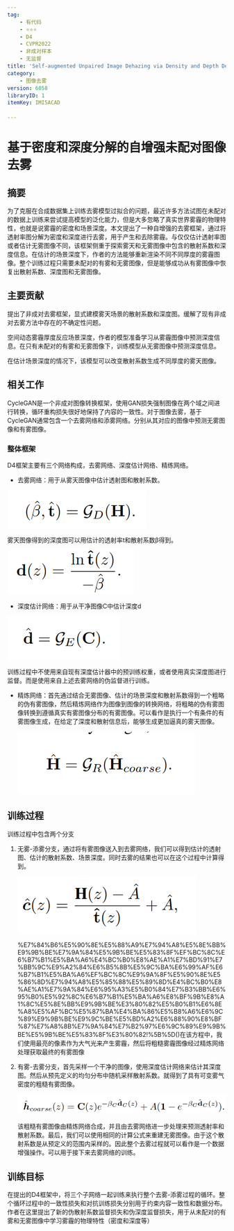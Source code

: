```yaml
---
tag:
    - 有代码
    - ⭐⭐⭐
    - D4
    - CVPR2022
    - 非成对样本
    - 无监督
title: 'Self-augmented Unpaired Image Dehazing via Density and Depth Decomposition'
category:
    - 图像去雾
version: 6058
libraryID: 1
itemKey: IMI5ACAD

---
```

# 基于密度和深度分解的自增强未配对图像去雾

## 摘要

为了克服在合成数据集上训练去雾模型过拟合的问题，最近许多方法试图在未配对的数据上训练来尝试提高模型的泛化能力，但是大多忽略了真实世界雾霾的物理特性，也就是说雾霾的密度和场景深度。本文提出了一种自增强的去雾框架，通过将透射率图分解为密度和深度进行去雾，用于产生和去除雾霾。与仅仅估计透射率图或者估计无雾图像不同，该框架侧重于探索雾天和无雾图像中包含的散射系数和深度信息。在估计的场景深度下，作者的方法能够重新渲染不同不同厚度的雾霾图像。整个训练过程只需要未配对的有雾和无雾图像，但是能够成功从有雾图像中恢复出散射系数、深度图和无雾图像。

## 主要贡献

提出了非成对去雾框架，显式建模雾天场景的散射系数和深度图。缓解了现有非成对去雾方法中存在的不确定性问题。

空间动态雾霾厚度反应场景深度，作者的模型准备学习从雾霾图像中预测深度信息。在只有未配对的有雾和无雾图像下，训练模型从无雾图像中预测深度信息。

在估计场景深度的情况下，该模型可以改变散射系数生成不同厚度的雾天图像。

## 相关工作

CycleGAN是一个非成对图像转换框架，使用GAN损失强制图像在两个域之间进行转换，循环重构损失很好地保持了内容的一致性。对于图像去雾，基于CycleGAN通常包含一个去雾网络和添雾网络。分别从其对应的图像中预测无雾图像和有雾图像。

### 整体框架

D4框架主要有三个网络构成，去雾网络、深度估计网络、精练网络。

*   去雾网络：用于从雾天图像中估计透射图和散射系数。

![\<img alt="" data-attachment-key="C4PVMICB" width="319" height="87" src="attachments/C4PVMICB.png" ztype="zimage">](attachments/C4PVMICB.png)

雾天图像得到的深度图可以用估计的透射率t和散射系数β得到。

![\<img alt="" data-attachment-key="7G2GMT3T" width="292" height="101" src="attachments/7G2GMT3T.png" ztype="zimage">](attachments/7G2GMT3T.png)

*   深度估计网络：用于从干净图像C中估计深度d

![\<img alt="" data-attachment-key="C3B249AG" width="260" height="100" src="attachments/C3B249AG.png" ztype="zimage">](attachments/C3B249AG.png)

训练过程中不使用来自现有深度估计器中的预训练权重，或者使用真实深度图进行监督。而是使用来自上述去雾网络的伪监督进行训练。

*   精炼网络：首先通过结合无雾图像、估计的场景深度和散射系数得到一个粗略的伪有雾图像，然后精炼网络作为图像到图像的转换网络，将粗略的伪有雾图像转换到遵循真实有雾图像分布的有雾图像。可以看作是执行一个有条件的有雾图像生成，在给定了深度和散射信息后，能够生成更加逼真的雾天图像。

    ![\<img alt="" data-attachment-key="6C3E6LDB" width="409" height="145" src="attachments/6C3E6LDB.png" ztype="zimage">](attachments/6C3E6LDB.png)

## 训练过程

训练过程中包含两个分支

1.  无雾-添雾分支，通过将有雾图像送入到去雾网络，我们可以得到估计的透射图、估计的散射系数、场景深度。同时去雾的结果也可以在这个过程中计算得到。

    ![\<img alt="" data-attachment-key="3Q6SIC7F" width="410" height="132" src="attachments/3Q6SIC7F.png" ztype="zimage">](attachments/3Q6SIC7F.png)

    %E7%84%B6%E5%90%8E%E5%88%A9%E7%94%A8%E5%8E%BB%E9%9B%BE%E7%9A%84%E5%9B%BE%E5%83%8F%EF%BC%8C%E6%B7%B1%E5%BA%A6%E4%BC%B0%E8%AE%A1%E7%BD%91%E7%BB%9C%E9%A2%84%E6%B5%8B%E5%9C%BA%E6%99%AF%E6%B7%B1%E5%BA%A6%EF%BC%8C%E9%9A%8F%E5%90%8E%E5%86%8D%E7%94%A8%E5%85%88%E5%89%8D%E4%BC%B0%E8%AE%A1%E7%9A%84%E6%95%A3%E5%B0%84%E7%B3%BB%E6%95%B0%E5%92%8C%E6%B7%B1%E5%BA%A6%E8%BF%9B%E8%A1%8C%E5%8E%BB%E9%9B%BE%E3%80%82%E5%B0%B1%E6%8E%A8%E5%AF%BC%E5%87%BA%E4%BA%86%E5%B8%A6%E6%9C%89%E9%9B%BE%E9%9C%BE%E5%BD%A2%E6%88%90%E8%BF%87%E7%A8%8B%E7%9A%84%E7%B2%97%E6%9C%89%E9%9B%BE%E5%9B%BE%E5%83%8F%E3%80%82!%5B%5D()在该方程中，我们使用最亮的像素作为大气光来产生雾霾，然后将粗糙雾霾图像经过精炼网络处理获取最终的有雾图像

2.  有雾-去雾分支，首先采样一个干净的图像，使用深度估计网络来估计其深度图。然后从预先定义的均匀分布中随机采样散射系数。就得到了具有可变雾气密度的粗糙有雾图像。

    ![\<img alt="" data-attachment-key="E7MX8JAF" width="816" height="79" src="attachments/E7MX8JAF.png" ztype="zimage">](attachments/E7MX8JAF.png)

    该粗糙有雾图像由精炼网络合成，并且由去雾网络进一步处理来预测透射率和散射系数。最后，我们可以使用相同的计算公式来重建无雾图像。由于这个散射系数是从预定义的范围内采样的。因此整个去雾过程就可以看作是一个数据增强操作。可以用于接下来去雾网络的训练。

## 训练目标

在提出的D4框架中，将三个子网络一起训练来执行整个去雾-添雾过程的循环。整个循环过程中的一致性损失和对抗训练损失分别用于约束内容一致性和数据分布。作者在这里提出了新的伪散射系数监督损失和伪深度监督损失，用于从未配对的有雾和无雾图像中学习雾霾的物理特性（密度和深度等）
